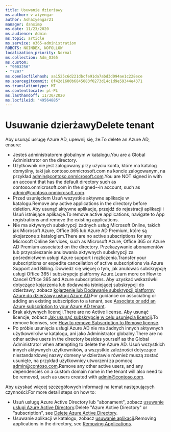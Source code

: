 ```yaml
---
title: Usuwanie dzierżawy
ms.author: v-aiyengar
author: AshaIyengar21
manager: dansimp
ms.date: 11/23/2020
ms.audience: Admin
ms.topic: article
ms.service: o365-administration
ROBOTS: NOINDEX, NOFOLLOW
localization_priority: Normal
ms.collection: Adm_O365
ms.custom:
- "9003256"
- "7297"
ms.openlocfilehash: aa1525c6d221dbcfe91da7abd3d094ae1c228ece
ms.sourcegitcommit: 0f42d1600b6845083f0273d14c1d9e59344e4371
ms.translationtype: MT
ms.contentlocale: pl-PL
ms.lasthandoff: 11/30/2020
ms.locfileid: "49564885"
---
```

# <a name="delete-tenant"></a><span data-ttu-id="a550d-102">Usuwanie dzierżawy</span><span class="sxs-lookup"><span data-stu-id="a550d-102">Delete tenant</span></span>

<span data-ttu-id="a550d-103">Aby usunąć usługę Azure AD, upewnij się, że:</span><span class="sxs-lookup"><span data-stu-id="a550d-103">To delete an Azure AD, ensure:</span></span>
- <span data-ttu-id="a550d-104">Jesteś administratorem globalnym w katalogu.</span><span class="sxs-lookup"><span data-stu-id="a550d-104">You are a Global Administrator on the directory.</span></span>
- <span data-ttu-id="a550d-105">Użytkownik nie jest zalogowany przy użyciu konta, które ma katalog domyślny, taki jak contoso.onmicrosoft.com na koncie zalogowanym, na przykład admin@contoso.onmicrosoft.com.</span><span class="sxs-lookup"><span data-stu-id="a550d-105">You are NOT signed in with an account that has the default directory such as contoso.onmicrosoft.com in the signed--in account, such as admin@contoso.onmicrosoft.com.</span></span>
- <span data-ttu-id="a550d-106">Przed usunięciem Usuń wszystkie aktywne aplikacje w katalogu.</span><span class="sxs-lookup"><span data-stu-id="a550d-106">Remove any active applications in the directory before deletion.</span></span> <span data-ttu-id="a550d-107">Aby usunąć aktywne aplikacje, przejdź do rejestracji aplikacji i Usuń istniejące aplikacje.</span><span class="sxs-lookup"><span data-stu-id="a550d-107">To remove active applications, navigate to App registrations and remove the existing applications.</span></span>
- <span data-ttu-id="a550d-108">Nie ma aktywnych subskrypcji żadnych usług Microsoft Online, takich jak Microsoft Azure, Office 365 lub Azure AD Premium, które są skojarzone z katalogiem.</span><span class="sxs-lookup"><span data-stu-id="a550d-108">There are no active subscriptions for any Microsoft Online Services, such as Microsoft Azure, Office 365 or Azure AD Premium associated on the directory.</span></span> <span data-ttu-id="a550d-109">Przekazywanie abonamentów lub przyspieszanie anulowania aktywnych subskrypcji za pośrednictwem usługi Azure support i rozliczenia.</span><span class="sxs-lookup"><span data-stu-id="a550d-109">Transfer your subscriptions or expedite cancellation of active subscriptions via Azure Support and Billing.</span></span> <span data-ttu-id="a550d-110">Dowiedz się więcej o tym, jak anulować subskrypcję usługi Office 365 i subskrypcje platformy Azure.</span><span class="sxs-lookup"><span data-stu-id="a550d-110">Learn more on How to Cancel Office 365 and Azure subscriptions.</span></span> <span data-ttu-id="a550d-111">Aby uzyskać wskazówki dotyczące kojarzenia lub dodawania istniejącej subskrypcji do dzierżawy, zobacz [kojarzenie lub Dodawanie subskrypcji platformy Azure do dzierżawy usługi Azure AD](https://docs.microsoft.com/azure/active-directory/fundamentals/active-directory-how-subscriptions-associated-directory).</span><span class="sxs-lookup"><span data-stu-id="a550d-111">For guidance on associating or adding an existing subscription to a tenant, see [Associate or add an Azure subscription to your Azure AD tenant](https://docs.microsoft.com/azure/active-directory/fundamentals/active-directory-how-subscriptions-associated-directory).</span></span>
- <span data-ttu-id="a550d-112">Brak aktywnych licencji.</span><span class="sxs-lookup"><span data-stu-id="a550d-112">There are no Active license.</span></span> <span data-ttu-id="a550d-113">Aby usunąć licencje, zobacz [Jak usunąć subskrypcję w celu usunięcia licencji](https://docs.microsoft.com/azure/active-directory/enterprise-users/directory-delete-howto#delete-a-subscription).</span><span class="sxs-lookup"><span data-stu-id="a550d-113">To remove licenses, see [How to remove Subscription to Remove license](https://docs.microsoft.com/azure/active-directory/enterprise-users/directory-delete-howto#delete-a-subscription).</span></span>
- <span data-ttu-id="a550d-114">Po próbie usunięcia usługi Azure AD nie ma żadnych innych aktywnych użytkowników w katalogu, ani jako Administrator globalny.</span><span class="sxs-lookup"><span data-stu-id="a550d-114">There are no other active users in the directory besides yourself as the Global Administrator when attempting to delete the Azure AD.</span></span> <span data-ttu-id="a550d-115">Usuń wszystkich innych aktywnych użytkowników, a wszystkie zależności dotyczące niestandardowej nazwy domeny w dzierżawie również muszą zostać usunięte, na przykład użytkownicy utworzeni za pomocą admin@contoso.com.</span><span class="sxs-lookup"><span data-stu-id="a550d-115">Remove any other active users, and any dependencies on a custom domain name in the tenant will also need to be removed, such as users created with admin@contoso.com.</span></span>

<span data-ttu-id="a550d-116">Aby uzyskać więcej szczegółowych informacji na temat następujących czynności:</span><span class="sxs-lookup"><span data-stu-id="a550d-116">For more detail steps on how to:</span></span>
- <span data-ttu-id="a550d-117">Usuń usługę Azure Active Directory lub "abonament", zobacz [usuwanie usługi Azure Active Directory](https://docs.microsoft.com/azure/active-directory/users-groups-roles/directory-delete-howto).</span><span class="sxs-lookup"><span data-stu-id="a550d-117">Delete "Azure Active Directory" or "subscription",  see [Delete Azure Active Directory](https://docs.microsoft.com/azure/active-directory/users-groups-roles/directory-delete-howto).</span></span>
- <span data-ttu-id="a550d-118">Usuwanie aplikacji w katalogu, zobacz [usuwanie aplikacji](https://docs.microsoft.com/azure/active-directory/develop/quickstart-remove-app).</span><span class="sxs-lookup"><span data-stu-id="a550d-118">Removing applications in the directory, see [Removing Applications](https://docs.microsoft.com/azure/active-directory/develop/quickstart-remove-app).</span></span> 
